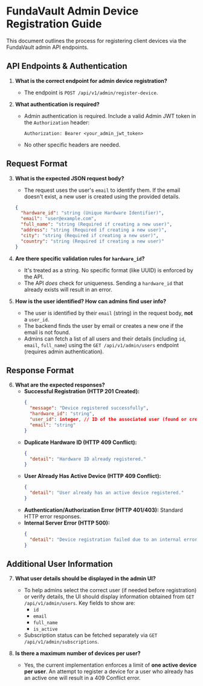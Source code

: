 # FundaVault Admin Device Registration Guide

This document outlines the process for registering client devices via the FundaVault admin API endpoints.

## API Endpoints & Authentication

1.  **What is the correct endpoint for admin device registration?**
    *   The endpoint is `POST /api/v1/admin/register-device`.

2.  **What authentication is required?**
    *   Admin authentication is required. Include a valid Admin JWT token in the `Authorization` header:
        ```
        Authorization: Bearer <your_admin_jwt_token>
        ```
    *   No other specific headers are needed.

## Request Format

3.  **What is the expected JSON request body?**
    *   The request uses the user's `email` to identify them. If the email doesn't exist, a new user is created using the provided details.

    ```json
    {
      "hardware_id": "string (Unique Hardware Identifier)",
      "email": "user@example.com",
      "full_name": "string (Required if creating a new user)",
      "address": "string (Required if creating a new user)",
      "city": "string (Required if creating a new user)",
      "country": "string (Required if creating a new user)"
    }
    ```

4.  **Are there specific validation rules for `hardware_id`?**
    *   It's treated as a string. No specific format (like UUID) is enforced by the API.
    *   The API *does* check for uniqueness. Sending a `hardware_id` that already exists will result in an error.

5.  **How is the user identified? How can admins find user info?**
    *   The user is identified by their `email` (string) in the request body, **not** a `user_id`.
    *   The backend finds the user by email or creates a new one if the email is not found.
    *   Admins can fetch a list of all users and their details (including `id`, `email`, `full_name`) using the `GET /api/v1/admin/users` endpoint (requires admin authentication).

## Response Format

6.  **What are the expected responses?**
    *   **Successful Registration (HTTP 201 Created):**
        ```json
        {
          "message": "Device registered successfully",
          "hardware_id": "string",
          "user_id": integer, // ID of the associated user (found or created)
          "email": "string"
        }
        ```
    *   **Duplicate Hardware ID (HTTP 409 Conflict):**
        ```json
        {
          "detail": "Hardware ID already registered."
        }
        ```
    *   **User Already Has Active Device (HTTP 409 Conflict):**
        ```json
        {
          "detail": "User already has an active device registered."
        }
        ```
    *   **Authentication/Authorization Error (HTTP 401/403):** Standard HTTP error responses.
    *   **Internal Server Error (HTTP 500):**
        ```json
        {
          "detail": "Device registration failed due to an internal error."
        }
        ```

## Additional User Information

7.  **What user details should be displayed in the admin UI?**
    *   To help admins select the correct user (if needed before registration) or verify details, the UI should display information obtained from `GET /api/v1/admin/users`. Key fields to show are:
        *   `id`
        *   `email`
        *   `full_name`
        *   `is_active`
    *   Subscription status can be fetched separately via `GET /api/v1/admin/subscriptions`.

8.  **Is there a maximum number of devices per user?**
    *   Yes, the current implementation enforces a limit of **one active device per user**. An attempt to register a device for a user who already has an active one will result in a 409 Conflict error.
